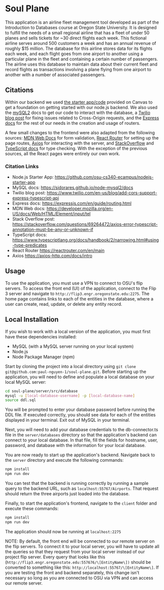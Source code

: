 # Soul Plane

This application is an airline fleet management tool developed as part of the Introduction to Databases course at Oregon State University. It is designed to fulfill the needs of a small regional airline that has a fleet of under 50 planes and sells tickets for ~30 direct flights each week. This fictional airline serves around 500 customers a week and has an annual revenue of roughly $15 million. The database for this airline stores data for its flights each week, and each flight goes from one airport to another using a particular plane in the fleet and containing a certain number of passengers. The airline uses this database to maintain data about their current fleet and record flights as transactions involving a plane flying from one airport to another with a number of associated passengers.

## Citations
Within our backend we used [the starter app/code](https://github.com/osu-cs340-ecampus/nodejs-starter-app) provided on Canvas to get a foundation on getting started with our node.js backend. We also used the [mySQL2](https://sidorares.github.io/node-mysql2/docs) docs to get our code to interact with the database, a [Twilio blog post](https://www.twilio.com/en-us/blog/add-cors-support-express-typescript-api) for fixing issues related to Cross-Origin requests, and the [Express docs](https://expressjs.com/en/guide/routing.html) for the rest of our needs in the creation and usage of routers. 

A few small changes to the frontend were also adapted from the following sources: [MDN Web Docs](https://developer.mozilla.org/en-US/docs/Web/HTML/Element/input/tel) for form validation, [React Router](https://reactrouter.com/en/main) for setting up the page routes, [Axios](https://axios-http.com/docs/intro) for interacting with the server, and [StackOverflow](https://stackoverflow.com/questions/69264472/axios-error-typescript-annotation-must-be-any-or-unknown-if) and [TypeScript docs](https://www.typescriptlang.org/docs/handbook/2/narrowing.html#using-type-predicates) for type checking. With the exception of the previous sources, all the React pages were entirely our own work.

### Citation Links
- Node.js Starter App: https://github.com/osu-cs340-ecampus/nodejs-starter-app
- MySQL docs: https://sidorares.github.io/node-mysql2/docs
- Twilio blog post: https://www.twilio.com/en-us/blog/add-cors-support-express-typescript-api
- Express docs: https://expressjs.com/en/guide/routing.html
- MDN Web docs: https://developer.mozilla.org/en-US/docs/Web/HTML/Element/input/tel
- Stack Overflow post: https://stackoverflow.com/questions/69264472/axios-error-typescript-annotation-must-be-any-or-unknown-if
- TypeScript docs: https://www.typescriptlang.org/docs/handbook/2/narrowing.html#using-type-predicates
- React Router https://reactrouter.com/en/main
- Axios https://axios-http.com/docs/intro

## Usage

To use the application, you must use a VPN to connect to OSU's flip servers. To access the front end (UI) of the application, connect to the Flip 3 server and navigate to `http://flip3.engr.oregonstate.edu:2275`. The home page contains links to each of the entities in the database, where a user can create, read, update, or delete any entity record. 

## Local Installation

If you wish to work with a local version of the application, you must first have these dependencies installed:
- MySQL (with a MySQL server running on your local system)
- Node.js
- Node Package Manager (npm)

Start by cloning the project into a local directory using `git clone git@github.com:paul-nguyen-1/soul-plane.git`. Before starting up the application, you will need to define and populate a local database on your local MySQL server:

```.sh
cd soul-plane/server/src/database
mysql -u [local-database-username] -p [local-database-name]
source ddl.sql
```

You will be prompted to enter your database password before running the DDL file. If executed correctly, you should see data for each of the entities displayed in your terminal. Exit out of MySQL in your terminal. 

Next, you will need to add your database credentials to the db-connector.ts file in the `server/databases` directory so that the application's backend can connect to your local database. In that file, fill the fields for hostname, user, password, and database with the information for your local database.

You are now ready to start up the application's backend. Navigate back to the `server` directory and execute the following commands:

```.sh
npm install
npm run dev
```

You can test that the backend is running correctly by running a sample query to the backend URL, such as `localhost:55767/Airports`. That request should return the three airports just loaded into the database.

Finally, to start the application's frontend, navigate to the `client` folder and execute these commands:

```.sh
npm install
npm run dev
```

The application should now be running at `localhost:2275`

NOTE: By default, the front end will be connected to our remote server on the flip servers. To connect it to your local server, you will have to update all the queries so that they request from your local server instead of our project flip server. Every query that looks like this (`http://flip3.engr.oregonstate.edu:557676/\[EntityName\])` should be converted to something like this: `http://localhost:55767/\[EntityName\]`. If you are testing the front and backend separately, this change isn't necessary so long as you are connected to OSU via VPN and can access our remote server.
